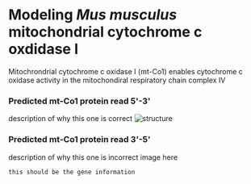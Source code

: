 # Modeling *Mus musculus* mitochondrial cytochrome c oxdidase I
Mitochrondrial cytochrome c oxidase I (mt-Co1) enables cytochrome c oxidase activity in the mitochondiral respiratory chain complex IV

### Predicted mt-Co1 protein read 5'-3'
description of why this one is correct
![structure](https://user-images.githubusercontent.com/98036665/150219987-2dda815e-ddd0-4de1-9db9-541e026b8ed7.png)

### Predicted mt-Co1 protein read 3'-5'
description of why this one is incorrect
image here

```
this should be the gene information
```
